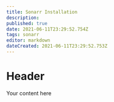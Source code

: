 ```yaml
---
title: Sonarr Installation
description: 
published: true
date: 2021-06-11T23:29:52.754Z
tags: sonarr
editor: markdown
dateCreated: 2021-06-11T23:29:52.753Z
---
```


# Header
Your content here